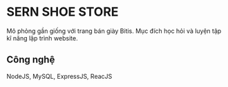 # SERN SHOE STORE

Mô phỏng gần giống với trang bán giày Bitis. Mục đích học hỏi và luyện tập kĩ năng lập trình website.

## Công nghệ

NodeJS, MySQL, ExpressJS, ReacJS

